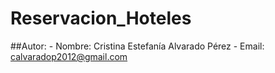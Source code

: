 # Reservacion_Hoteles
##Autor:  - Nombre: Cristina Estefanía Alvarado Pérez - Email: calvaradop2012@gmail.com
